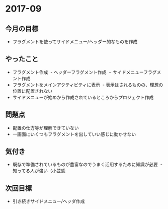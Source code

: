 # 2017-09

## 今月の目標
- フラグメントを使ってサイドメニュー/ヘッダー的なものを作成

## やったこと
- フラグメント作成
  - ヘッダーフラグメント作成
  − サイドメニューフラグメント作成
- フラグメントをメインアクティビティに表示
  - 表示はされるものの、理想の位置に配置されない
- サイドメニューが始めから作成されているところからプロジェクト作成

## 問題点
- 配置の仕方等が理解できていない
- 一画面にいくつもフラグメントを出していい感じに動かせない

## 気付き
- 既存で準備されているものが豊富なのでうまく活用するために知識が必要
  - 知ってる人が強い（小並感

## 次回目標
- 引き続きサイドメニュー/ヘッダ作成
